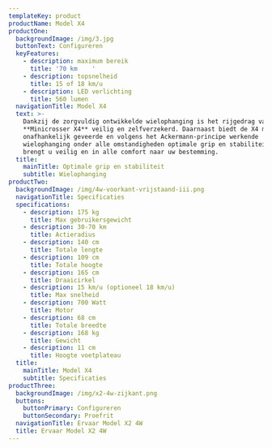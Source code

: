 ```yaml
---
templateKey: product
productName: Model X4
productOne:
  backgroundImage: /img/3.jpg
  buttonText: Configureren
  keyFeatures:
    - description: maximum bereik
      title: '70 km    '
    - description: topsnelheid
      title: 15 of 18 km/u
    - description: LED verlichting
      title: 560 lumen
  navigationTitle: Model X4
  text: >-
    Dankzij de zorgvuldig ontwikkelde wielophanging is het rijgedrag van de
    **Minicrosser X4** veilig en zelfverzekerd. Daarnaast biedt de X4 met de
    onafhankelijk geveerde en volgens het Ackermann-principe werkende
    wielophanging onder alle omstandigheden optimale grip en stabiliteit. De X4
    brengt u veilig en in alle comfort naar uw bestemming.
  title:
    mainTitle: Optimale grip en stabiliteit
    subtitle: Wielophanging
productTwo:
  backgroundImage: /img/4w-voorkant-vrijstaand-iii.png
  navigationTitle: Specificaties
  specifications:
    - description: 175 kg
      title: Max gebruikersgewicht
    - description: 30-70 km
      title: Actieradius
    - description: 140 cm
      title: Totale lengte
    - description: 109 cm
      title: Totale hoogte
    - description: 165 cm
      title: Draaicirkel
    - description: 15 km/u (optioneel 18 km/u)
      title: Max snelheid
    - description: 700 Watt
      title: Motor
    - description: 68 cm
      title: Totale breedte
    - description: 168 kg
      title: Gewicht
    - description: 11 cm
      title: Hoogte voetplateau
  title:
    mainTitle: Model X4
    subtitle: Specificaties
productThree:
  backgroundImage: /img/x2-4w-zijkant.png
  buttons:
    buttonPrimary: Configureren
    buttonSecondary: Proefrit
  navigationTitle: Ervaar Model X2 4W
  title: Ervaar Model X2 4W
---
```


